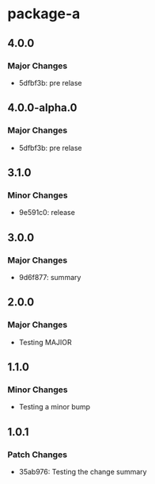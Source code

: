 # package-a

## 4.0.0

### Major Changes

- 5dfbf3b: pre relase

## 4.0.0-alpha.0

### Major Changes

- 5dfbf3b: pre relase

## 3.1.0

### Minor Changes

- 9e591c0: release

## 3.0.0

### Major Changes

- 9d6f877: summary

## 2.0.0

### Major Changes

- Testing MAJIOR

## 1.1.0

### Minor Changes

- Testing a minor bump

## 1.0.1

### Patch Changes

- 35ab976: Testing the change summary
